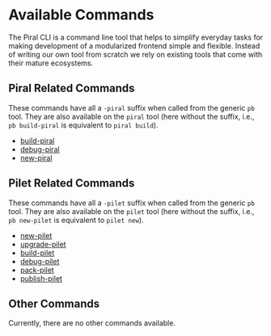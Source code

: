 # Available Commands

The Piral CLI is a command line tool that helps to simplify everyday tasks for making development of a modularized frontend simple and flexible. Instead of writing our own tool from scratch we rely on existing tools that come with their mature ecosystems.

## Piral Related Commands

These commands have all a `-piral` suffix when called from the generic `pb` tool. They are also available on the `piral` tool (here without the suffix, i.e., `pb build-piral` is equivalent to `piral build`).

- [build-piral](./build-piral.md)
- [debug-piral](./debug-piral.md)
- [new-piral](./new-piral.md)

## Pilet Related Commands

These commands have all a `-pilet` suffix when called from the generic `pb` tool. They are also available on the `pilet` tool (here without the suffix, i.e., `pb new-pilet` is equivalent to `pilet new`).

- [new-pilet](./new-pilet.md)
- [upgrade-pilet](./upgrade-pilet.md)
- [build-pilet](./build-pilet.md)
- [debug-pilet](./debug-pilet.md)
- [pack-pilet](./pack-pilet.md)
- [publish-pilet](./publish-pilet.md)

## Other Commands

Currently, there are no other commands available.
